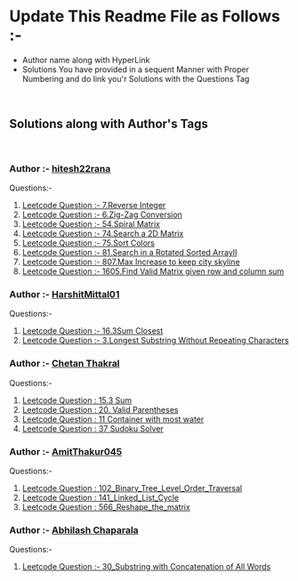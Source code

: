 # Update This Readme File as Follows :-

<ul>
    <li>Author name along with HyperLink</li>
    <li>Solutions You have provided in a sequent Manner with Proper Numbering and do link you'r Solutions with the Questions Tag</li>
</ul>
<br>

## Solutions along with Author's Tags

<br>

### Author :- [hitesh22rana](https://github.com/hitesh22rana)

Questions:-

1. [Leetcode Question :- 7.Reverse Integer](7_Reverse_integer.cpp)
2. [Leetcode Question :- 6.Zig-Zag Conversion](6_Zig-Zag_conversion.cpp)
3. [Leetcode Question :- 54.Spiral Matrix](54_SPiral_Matrix.cpp)
4. [Leetcode Question :- 74.Search a 2D Matrix](74_Search_a_2D_Matrix.cpp)
5. [Leetcode Question :- 75.Sort Colors](75_Sort_Colors.cpp)
6. [Leetcode Question :- 81.Search in a Rotated Sorted ArrayII](81_Search_in_Rotated_Sorted_ArrayII.cpp)
7. [Leetcode Question :- 807.Max Increase to keep city skyline](807_Max_Increase_to_keep_city_skyline.cpp)
8. [Leetcode Question :- 1605.Find Valid Matrix given row and column sum](1605_Find_valid_matrix_given_row_and_column_sum.cpp)

### Author :- [HarshitMittal01](https://github.com/HarshitMittal01)

Questions:-

1. [Leetcode Question :- 16.3Sum Closest](16_3Sum_Closest.cpp)
2. [Leetcode Question :- 3.Longest Substring Without Repeating Characters](3_Longest_Substring_Without_Repeating_Characters.cpp)

### Author :- [Chetan Thakral](https://github.com/chetan-2002)

Questions:-

1. [Leetcode Question : 15.3 Sum](15.3-sum.cpp)
2. [Leetcode Question : 20. Valid Parentheses](20.valid-parentheses.cpp)
3. [Leetcode Question : 11 Container with most water](11.container-with-most-water.cpp)
4. [Leetcode Question : 37 Sudoku Solver](37.sudoku-solver.cpp)


### Author :- [AmitThakur045](https://github.com/AmitThakur045)

Questions:-

1. [Leetcode Question : 102_Binary_Tree_Level_Order_Traversal](102_Binary_Tree_Level_Order_Traversal.cpp)
2. [Leetcode Question : 141_Linked_List_Cycle](141_Linked_List_Cycle.cpp)
3. [Leetcode Question : 566_Reshape_the_matrix](566_Reshape_the_matrix.cpp)

### Author :- [Abhilash Chaparala](https://github.com/abhilashchaparala)

Questions:-

1. [Leetcode Question :- 30_Substring with Concatenation of All Words](30_Substring_with_Concatenation_of_All_Words.cpp)
